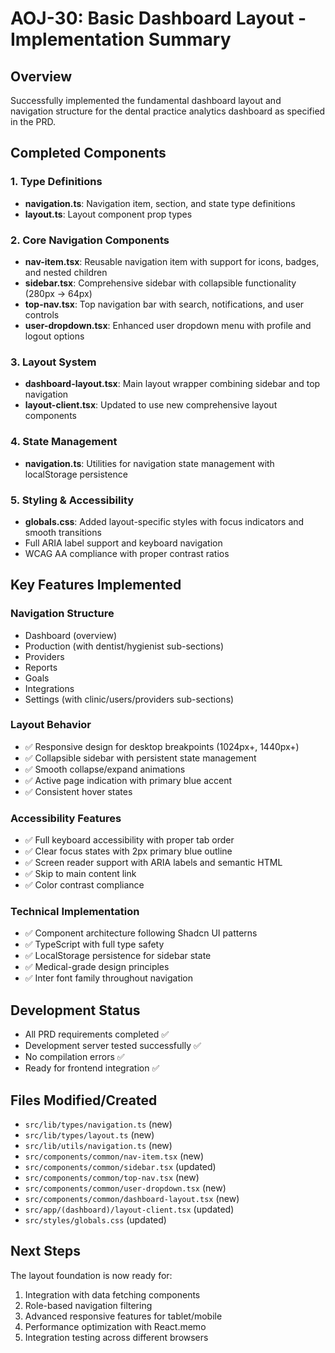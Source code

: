 # AOJ-30: Basic Dashboard Layout - Implementation Summary

## Overview
Successfully implemented the fundamental dashboard layout and navigation structure for the dental practice analytics dashboard as specified in the PRD.

## Completed Components

### 1. Type Definitions
- **navigation.ts**: Navigation item, section, and state type definitions
- **layout.ts**: Layout component prop types

### 2. Core Navigation Components
- **nav-item.tsx**: Reusable navigation item with support for icons, badges, and nested children
- **sidebar.tsx**: Comprehensive sidebar with collapsible functionality (280px → 64px)
- **top-nav.tsx**: Top navigation bar with search, notifications, and user controls
- **user-dropdown.tsx**: Enhanced user dropdown menu with profile and logout options

### 3. Layout System
- **dashboard-layout.tsx**: Main layout wrapper combining sidebar and top navigation
- **layout-client.tsx**: Updated to use new comprehensive layout components

### 4. State Management
- **navigation.ts**: Utilities for navigation state management with localStorage persistence

### 5. Styling & Accessibility
- **globals.css**: Added layout-specific styles with focus indicators and smooth transitions
- Full ARIA label support and keyboard navigation
- WCAG AA compliance with proper contrast ratios

## Key Features Implemented

### Navigation Structure
- Dashboard (overview)
- Production (with dentist/hygienist sub-sections)
- Providers
- Reports  
- Goals
- Integrations
- Settings (with clinic/users/providers sub-sections)

### Layout Behavior
- ✅ Responsive design for desktop breakpoints (1024px+, 1440px+)
- ✅ Collapsible sidebar with persistent state management
- ✅ Smooth collapse/expand animations
- ✅ Active page indication with primary blue accent
- ✅ Consistent hover states

### Accessibility Features
- ✅ Full keyboard accessibility with proper tab order
- ✅ Clear focus states with 2px primary blue outline
- ✅ Screen reader support with ARIA labels and semantic HTML
- ✅ Skip to main content link
- ✅ Color contrast compliance

### Technical Implementation
- ✅ Component architecture following Shadcn UI patterns
- ✅ TypeScript with full type safety
- ✅ LocalStorage persistence for sidebar state
- ✅ Medical-grade design principles
- ✅ Inter font family throughout navigation

## Development Status
- All PRD requirements completed ✅
- Development server tested successfully ✅
- No compilation errors ✅
- Ready for frontend integration ✅

## Files Modified/Created
- `src/lib/types/navigation.ts` (new)
- `src/lib/types/layout.ts` (new)
- `src/lib/utils/navigation.ts` (new)
- `src/components/common/nav-item.tsx` (new)
- `src/components/common/sidebar.tsx` (updated)
- `src/components/common/top-nav.tsx` (new)
- `src/components/common/user-dropdown.tsx` (new)
- `src/components/common/dashboard-layout.tsx` (new)
- `src/app/(dashboard)/layout-client.tsx` (updated)
- `src/styles/globals.css` (updated)

## Next Steps
The layout foundation is now ready for:
1. Integration with data fetching components
2. Role-based navigation filtering
3. Advanced responsive features for tablet/mobile
4. Performance optimization with React.memo
5. Integration testing across different browsers